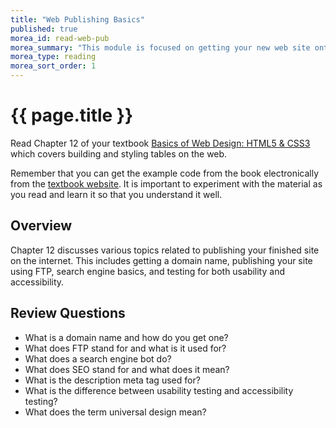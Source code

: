 ```yaml
---
title: "Web Publishing Basics"
published: true
morea_id: read-web-pub
morea_summary: "This module is focused on getting your new web site onto the internet for the public to visit."
morea_type: reading
morea_sort_order: 1
---
```



# {{ page.title }}
Read Chapter 12 of your textbook [Basics of Web Design: HTML5 & CSS3](http://wps.pearsoned.com/ecs_felke_bwdHTML5_CSS3_3/) which covers building and styling tables on the web.  

Remember that you can get the example code from the book electronically from the [textbook website](http://wps.pearsoned.com/ecs_felke_bwdHTML5_CSS3_3/).  It is important to experiment with the material as you read and learn it so that you understand it well.

## Overview
Chapter 12 discusses various topics related to publishing your finished site on the internet. This includes getting a domain name, publishing your site using FTP, search engine basics, and testing for both usability and accessibility.  


## Review Questions

 - What is a domain name and how do you get one?
 - What does FTP stand for and what is it used for?
 - What does a search engine bot do?
 - What does SEO stand for and what does it mean?
 - What is the description meta tag used for?
 - What is the difference between usability testing and accessibility testing?
 - What does the term universal design mean?
